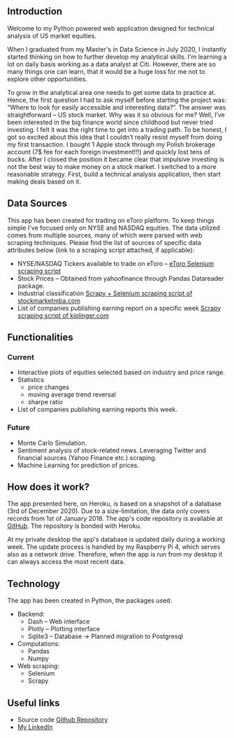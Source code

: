 ## Introduction

Welcome to my Python powered web application designed for technical analysis of US market equities. 

When I graduated from my Master's in Data Science in July 2020, I instantly started thinking on how to further develop my analytical skills. I'm learning a lot on daily basis working as a data analyst at Citi. However, there are so many things one can learn, that it would be a huge loss for me not to explore other opportunities. 
                            
To grow in the analytical area one needs to get some data to practice at. Hence, the first question I had to ask myself before starting the project was: “Where to look for easily accessible and interesting data?”. The answer was straightforward – US stock market. Why was it so obvious for me? Well, I’ve been interested in the big finance world since childhood but never tried investing. I felt it was the right time to get into a trading path. To be honest, I got so excited about this idea that I couldn’t really resist myself from doing my first transaction. I bought 1 Apple stock through my Polish brokerage account (7$ fee for each foreign investment!!!) and quickly lost tens of bucks. After I closed the position it became clear that impulsive investing is not the best way to make money on a stock market. I switched to a more reasonable strategy. First, build a technical analysis application, then start making deals based on it. 

## Data Sources
This app has been created for trading on eToro platform. To keep things simple I've focused only on NYSE and NASDAQ equities. The data utilized comes from multiple sources, many of which were parsed with web scraping techniques. Please find the list of sources of specific data attributes below (link to a scraping script attached, if applicable):
* NYSE/NASDAQ Tickers available to trade on eToro – [eToro Selenium scraping script](https://github.com/GIKroch/Stocks/blob/main/scraping_scripts/get_etoro_tickers.py)
* Stock Prices – Obtained from yahoofinance through Pandas Datareader package. 
* Industrial classification [Scrapy + Selenium scraping script of stockmarketmba.com](https://github.com/GIKroch/Stocks/tree/main/scraping_scripts/stock_industries)
* List of companies publishing earning report on a specific week [Scrapy scraping script of kiplinger.com](https://github.com/GIKroch/Stocks/tree/main/scraping_scripts/kiplinger_earnings/kiplinger_earnings)

## Functionalities 
### Current
* Interactive plots of  equities selected based on industry and price range.
* Statistics 
    - price changes 
    - moving average trend reversal
    - sharpe ratio
* List of companies publishing earning reports this week. 
### Future
* Monte Carlo Simulation. 
* Sentiment analysis of stock-related news. Leveraging Twitter and financial sources (Yahoo Finance etc.) scraping. 
* Machine Learning for prediction of prices. 

## How does it work? 
The app presented here, on Heroku, is based on a snapshot of a database (3rd of December 2020). Due to a size-limitation, the data only covers records from 1st of January 2018. The app's code repository is available at [GitHub](https://github.com/GIKroch/Stocks). The repository is bonded with Heroku. 

At my private desktop the app's database is updated daily during a working week. The update process is handled by my Raspberry Pi 4, which serves also as a network drive. Therefore, when the app is run from my desktop it can always access the most recent data. 

## Technology
The app has been created in Python, the packages used: 
* Backend:
    * Dash – Web interface
    * Plotly – Plotting interface
    * Sqlite3 – Database -> Planned migration to Postgresql
* Computations: 
    * Pandas 
    * Numpy 
* Web scraping:
    * Selenium 
    * Scrapy

## Useful links
* Source code [Github Repository](https://github.com/GIKroch/Stocks)
* [My LinkedIn](https://www.linkedin.com/in/grzegorz-krochmal-bb33691ab/)
